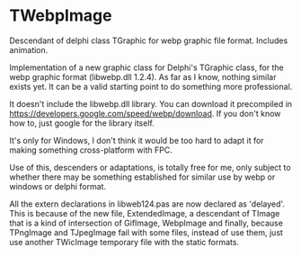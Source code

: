 # TWebpImage
Descendant of delphi class TGraphic for webp graphic file format. Includes animation.

Implementation of a new graphic class for Delphi's TGraphic class, for the webp graphic format (libwebp.dll 1.2.4). As far as I know, nothing similar exists yet. It can be a valid starting point to do something more professional.

It doesn't include the libwebp.dll library. You can download it precompiled in https://developers.google.com/speed/webp/download. If you don't know how to, just google for the library itself.

It's only for Windows, I don't think it would be too hard to adapt it for making something cross-platform with FPC.

Use of this, descenders or adaptations, is totally free for me, only subject to whether there may be something established for similar use by webp or windows or delphi format.

All the extern declarations in libweb124.pas are now declared as 'delayed'. This is because of the new file, ExtendedImage, a descendant of TImage that is a kind of intersection of GifImage, WebpImage and finally, because TPngImage and TJpegImage fail with some files, instead of use them, just use another TWicImage temporary file with the static formats.
